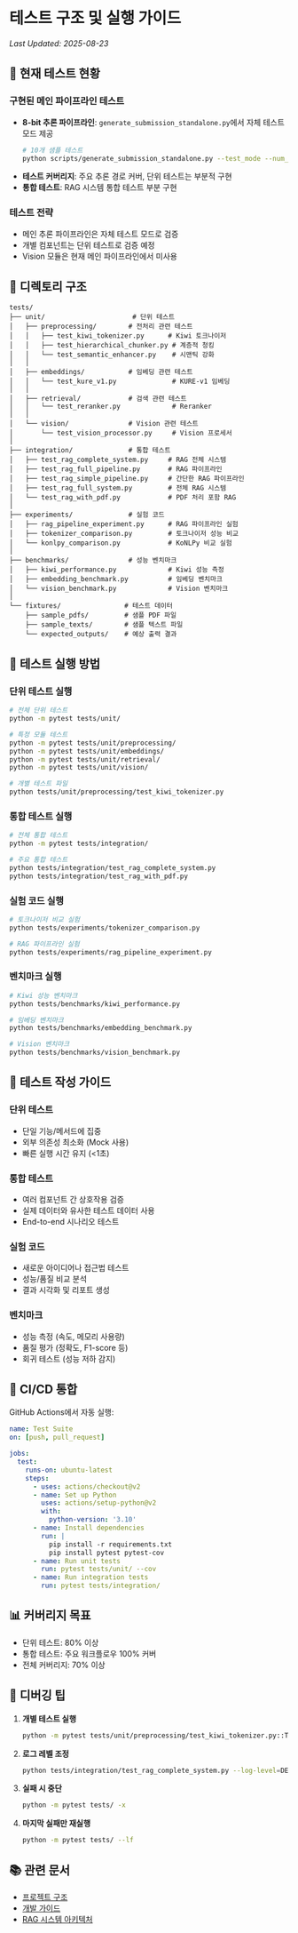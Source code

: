 # 테스트 구조 및 실행 가이드

*Last Updated: 2025-08-23*

## 📌 현재 테스트 현황

### 구현된 메인 파이프라인 테스트
- **8-bit 추론 파이프라인**: `generate_submission_standalone.py`에서 자체 테스트 모드 제공
  ```bash
  # 10개 샘플 테스트
  python scripts/generate_submission_standalone.py --test_mode --num_samples 10
  ```
- **테스트 커버리지**: 주요 추론 경로 커버, 단위 테스트는 부분적 구현
- **통합 테스트**: RAG 시스템 통합 테스트 부분 구현

### 테스트 전략
- 메인 추론 파이프라인은 자체 테스트 모드로 검증
- 개별 컴포넌트는 단위 테스트로 검증 예정
- Vision 모듈은 현재 메인 파이프라인에서 미사용

## 📂 디렉토리 구조

```
tests/
├── unit/                      # 단위 테스트
│   ├── preprocessing/        # 전처리 관련 테스트
│   │   ├── test_kiwi_tokenizer.py      # Kiwi 토크나이저
│   │   ├── test_hierarchical_chunker.py # 계층적 청킹
│   │   └── test_semantic_enhancer.py    # 시맨틱 강화
│   │
│   ├── embeddings/           # 임베딩 관련 테스트
│   │   └── test_kure_v1.py              # KURE-v1 임베딩
│   │
│   ├── retrieval/            # 검색 관련 테스트
│   │   └── test_reranker.py             # Reranker
│   │
│   └── vision/               # Vision 관련 테스트
│       └── test_vision_processor.py     # Vision 프로세서
│
├── integration/              # 통합 테스트
│   ├── test_rag_complete_system.py     # RAG 전체 시스템
│   ├── test_rag_full_pipeline.py       # RAG 파이프라인
│   ├── test_rag_simple_pipeline.py     # 간단한 RAG 파이프라인
│   ├── test_rag_full_system.py         # 전체 RAG 시스템
│   └── test_rag_with_pdf.py            # PDF 처리 포함 RAG
│
├── experiments/              # 실험 코드
│   ├── rag_pipeline_experiment.py      # RAG 파이프라인 실험
│   ├── tokenizer_comparison.py         # 토크나이저 성능 비교
│   └── konlpy_comparison.py            # KoNLPy 비교 실험
│
├── benchmarks/               # 성능 벤치마크
│   ├── kiwi_performance.py             # Kiwi 성능 측정
│   ├── embedding_benchmark.py          # 임베딩 벤치마크
│   └── vision_benchmark.py             # Vision 벤치마크
│
└── fixtures/                # 테스트 데이터
    ├── sample_pdfs/         # 샘플 PDF 파일
    ├── sample_texts/        # 샘플 텍스트 파일
    └── expected_outputs/    # 예상 출력 결과
```

## 🚀 테스트 실행 방법

### 단위 테스트 실행
```bash
# 전체 단위 테스트
python -m pytest tests/unit/

# 특정 모듈 테스트
python -m pytest tests/unit/preprocessing/
python -m pytest tests/unit/embeddings/
python -m pytest tests/unit/retrieval/
python -m pytest tests/unit/vision/

# 개별 테스트 파일
python tests/unit/preprocessing/test_kiwi_tokenizer.py
```

### 통합 테스트 실행
```bash
# 전체 통합 테스트
python -m pytest tests/integration/

# 주요 통합 테스트
python tests/integration/test_rag_complete_system.py
python tests/integration/test_rag_with_pdf.py
```

### 실험 코드 실행
```bash
# 토크나이저 비교 실험
python tests/experiments/tokenizer_comparison.py

# RAG 파이프라인 실험
python tests/experiments/rag_pipeline_experiment.py
```

### 벤치마크 실행
```bash
# Kiwi 성능 벤치마크
python tests/benchmarks/kiwi_performance.py

# 임베딩 벤치마크
python tests/benchmarks/embedding_benchmark.py

# Vision 벤치마크
python tests/benchmarks/vision_benchmark.py
```

## 📝 테스트 작성 가이드

### 단위 테스트
- 단일 기능/메서드에 집중
- 외부 의존성 최소화 (Mock 사용)
- 빠른 실행 시간 유지 (<1초)

### 통합 테스트
- 여러 컴포넌트 간 상호작용 검증
- 실제 데이터와 유사한 테스트 데이터 사용
- End-to-end 시나리오 테스트

### 실험 코드
- 새로운 아이디어나 접근법 테스트
- 성능/품질 비교 분석
- 결과 시각화 및 리포트 생성

### 벤치마크
- 성능 측정 (속도, 메모리 사용량)
- 품질 평가 (정확도, F1-score 등)
- 회귀 테스트 (성능 저하 감지)

## 🔧 CI/CD 통합

GitHub Actions에서 자동 실행:
```yaml
name: Test Suite
on: [push, pull_request]

jobs:
  test:
    runs-on: ubuntu-latest
    steps:
      - uses: actions/checkout@v2
      - name: Set up Python
        uses: actions/setup-python@v2
        with:
          python-version: '3.10'
      - name: Install dependencies
        run: |
          pip install -r requirements.txt
          pip install pytest pytest-cov
      - name: Run unit tests
        run: pytest tests/unit/ --cov
      - name: Run integration tests
        run: pytest tests/integration/
```

## 📊 커버리지 목표

- 단위 테스트: 80% 이상
- 통합 테스트: 주요 워크플로우 100% 커버
- 전체 커버리지: 70% 이상

## 🐛 디버깅 팁

1. **개별 테스트 실행**
   ```bash
   python -m pytest tests/unit/preprocessing/test_kiwi_tokenizer.py::TestKiwiTokenizer::test_basic_tokenization -v
   ```

2. **로그 레벨 조정**
   ```bash
   python tests/integration/test_rag_complete_system.py --log-level=DEBUG
   ```

3. **실패 시 중단**
   ```bash
   python -m pytest tests/ -x
   ```

4. **마지막 실패만 재실행**
   ```bash
   python -m pytest tests/ --lf
   ```

## 📚 관련 문서

- [프로젝트 구조](../PROJECT_STRUCTURE.md)
- [개발 가이드](../docs/README.md)
- [RAG 시스템 아키텍처](../docs/architecture/1-high-level-architecture.md)